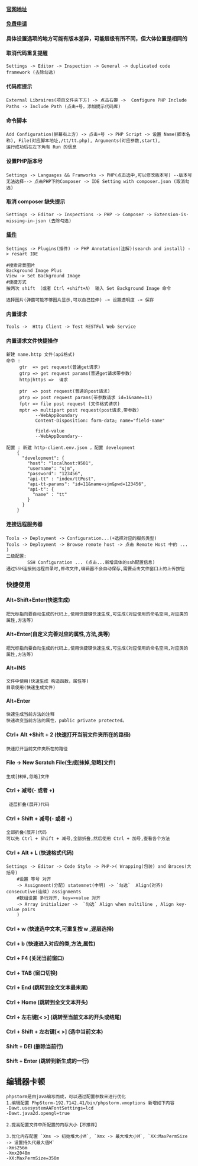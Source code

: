 #### [官网地址](https://www.jetbrains.com/help/phpstorm/quick-start-guide-phpstorm.html)

#### [免费申请](https://www.jetbrains.com/shop/eform/opensource)

#### 具体设置选项的地方可能有版本差异，可能层级有所不同，但大体位置是相同的

#### 取消代码重复提醒
    Settings -> Editor -> Inspection -> General -> duplicated code framework (去除勾选)
    
#### 代码库提示
    External Libraires(项目文件夹下方) -> 点击右键 ->  Configure PHP Include Paths -> Include Path (点击+号，添加提示代码库)
    
#### 命令脚本 
    Add Configuration(屏幕右上方) -> 点击+号 -> PHP Script -> 设置 Name(脚本名称), File(对应脚本地址,/tt/tt.php), Arguments(对应参数,start),
    运行成功后在左下角有 Run 的信息
    
#### 设置PHP版本号
    Settings -> Languages && Framworks -> PHP(点击选中,可以修改版本号) --版本号无法选择--> 点击PHP下的Composer -> IDE Setting with composer.json (取消勾选)

#### 取消 composer 缺失提示
    Settings -> Editor -> Inspections -> PHP -> Composer -> Extension-is-missing-in-json (去除勾选)    
    
#### [插件](https://plugins.jetbrains.com/phpstorm)
    Settings -> Plugins(插件) -> PHP Annotation(注解)(search and install) -> resart IDE
    
    #搜索背景图片
    Background Image Plus
    View -> Set Background Image
    #便捷方式
    按两次 shift （或者 Ctrl +shift+A） 输入 Set Background Image 命令
    
    选择图片(弹窗可能不够图片显示,可以自己拉伸) -> 设置透明度 -> 保存
    
#### 内置请求
    Tools ->  Http Client -> Test RESTFul Web Service

#### 内置请求文件快捷操作
    新建 name.http 文件(api格式)
    命令 : 
         gtr  => get request(普通get请求)
         gtrp => get request params(普通get请求带参数)
         http|https =>  请求
         
         ptr  => post request(普通的post请求)
         ptrp => post request params(带参数请求 id=1&name=11)
         fptr => file post request (文件格式请求)
         mptr => multipart post request(post请求,带参数)
               --WebAppBoundary
               Content-Disposition: form-data; name="field-name"
               
               field-value
               --WebAppBoundary--
               
    配置 : 新建 http-client.env.json ，配置 development
        {
          "development": {
            "host": "localhost:9501",
            "username": "sjm",
            "password": "123456",
            "api-tt" : "index/ttPost",
            "api-tt-params": "id=11&name=sjm&pwd=123456",
            "api-t": {
              "name" : "tt"
            }
          }
        }               
#### 连接远程服务器
    Tools -> Deployment -> Configuration...(+选择对应的服务类型)
    Tools -> Deployment -> Browse remote host -> 点击 Remote Host 中的 ... )
    二级配置:
            SSH Configuration ... (点击...新增具体的ssh配置信息)
    通过SSH连接到远程目录时,修改文件,编辑器不会自动保存,需要点击文件窗口上的上传按钮
### 快捷使用
    
#### Alt+Shift+Enter(快速生成)
    把光标指向要自动生成的代码上,使用快捷键快速生成,可生成(对应使用的命名空间,对应类的属性,方法等)  

#### Alt+Enter(自定义完善对应的属性,方法,类等)
    把光标指向要自动生成的代码上,使用快捷键快速生成,可生成(对应使用的命名空间,对应类的属性,方法等)

#### Alt+INS
    文件中使用(快速生成 构造函数，属性等)
    目录使用(快速生成文件)

#### Alt+Enter
    快速生成当前方法的注释      
    快速改变当前方法的属性，public private protected。
    
#### Ctrl+ Alt +Shift + 2 (快速打开当前文件夹所在的路径)
    快速打开当前文件夹所在的路径

#### File -> New Scratch File(生成[抹掉,忽略]文件)
    生成[抹掉,忽略]文件
    
    
#### Ctrl + 减号(- 或者 +)  
     逐层折叠(展开)代码
     
     
#### Ctrl +  Shift +  减号(- 或者 +)     
    全部折叠(展开)代码
    可以先 Ctrl + Shift + 减号,全部折叠,然后使用 Ctrl + 加号,查看各个方法
    
#### Ctrl + Alt + L (快速格式代码)
    Settings -> Editor -> Code Style -> PHP->( Wrapping(包装) and Braces(大括号) 
        #设置 等号 对齐
        -> Assignment(分配) statemnet(申明) -> `勾选`  Align(对齐) consecutive(连续) assignments
        #数组设置 多行对齐, key=>value 对齐
        -> Array initializer ->  `勾选` Align when multiline , Align key-value pairs
        )
        
#### Ctrl + w (快速选中文本,可重复按 w ,逐层选择)

#### Ctrl + b (快速进入对应的类,方法,属性)
    
#### Ctrl + F4 (关闭当前窗口)

#### Ctrl + TAB (窗口切换)

#### Ctrl + End (跳转到全文文本最末尾)

#### Ctrl + Home (跳转到全文文本开头)

#### Ctrl + 左右键[< >] (跳转至当前文本的开头或结尾)

#### Ctrl + Shift + 左右键[< >] (选中当前文本)

#### Shift + DEl (删除当前行)

#### Shift + Enter (跳转到新生成的一行)
## 编辑器卡顿
~~~
phpstorm是由java编写而成，可以通过配置参数来进行优化
1.编辑配置 PhpStorm-192.7142.41/bin/phpstorm.vmoptions 新增如下内容
-Dawt.usesystemAAFontSettings=lcd
-Dawt.java2d.opengl=true

2.提高配置文件中所配置的内存大小【不推荐】

3.优化内存配置 `Xms -> 初始堆大小M`, `Xmx -> 最大堆大小M`, `XX:MaxPermSize -> 设置持久代最大值M`
-Xms256m
-Xmx2048m
-XX:MaxPermSize=350m
~~~